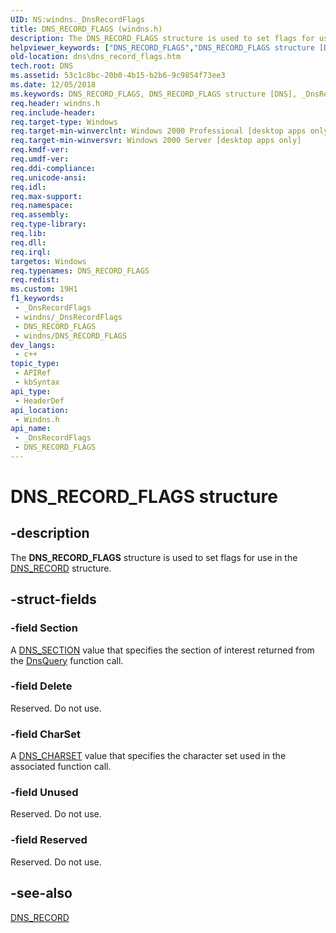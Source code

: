 ```yaml
---
UID: NS:windns._DnsRecordFlags
title: DNS_RECORD_FLAGS (windns.h)
description: The DNS_RECORD_FLAGS structure is used to set flags for use in the DNS_RECORD structure.
helpviewer_keywords: ["DNS_RECORD_FLAGS","DNS_RECORD_FLAGS structure [DNS]","_DnsRecordFlags","_dns_dns_record_flags","dns.dns_record_flags","windns/DNS_RECORD_FLAGS"]
old-location: dns\dns_record_flags.htm
tech.root: DNS
ms.assetid: 53c1c8bc-20b0-4b15-b2b6-9c9854f73ee3
ms.date: 12/05/2018
ms.keywords: DNS_RECORD_FLAGS, DNS_RECORD_FLAGS structure [DNS], _DnsRecordFlags, _dns_dns_record_flags, dns.dns_record_flags, windns/DNS_RECORD_FLAGS
req.header: windns.h
req.include-header: 
req.target-type: Windows
req.target-min-winverclnt: Windows 2000 Professional [desktop apps only]
req.target-min-winversvr: Windows 2000 Server [desktop apps only]
req.kmdf-ver: 
req.umdf-ver: 
req.ddi-compliance: 
req.unicode-ansi: 
req.idl: 
req.max-support: 
req.namespace: 
req.assembly: 
req.type-library: 
req.lib: 
req.dll: 
req.irql: 
targetos: Windows
req.typenames: DNS_RECORD_FLAGS
req.redist: 
ms.custom: 19H1
f1_keywords:
 - _DnsRecordFlags
 - windns/_DnsRecordFlags
 - DNS_RECORD_FLAGS
 - windns/DNS_RECORD_FLAGS
dev_langs:
 - c++
topic_type:
 - APIRef
 - kbSyntax
api_type:
 - HeaderDef
api_location:
 - Windns.h
api_name:
 - _DnsRecordFlags
 - DNS_RECORD_FLAGS
---
```


# DNS_RECORD_FLAGS structure


## -description

The 
<b>DNS_RECORD_FLAGS</b> structure is used to set flags for use in the 
<a href="/windows/win32/api/windns/ns-windns-dns_recorda">DNS_RECORD</a> structure.

## -struct-fields

### -field Section

A <a href="/windows/win32/api/windns/ne-windns-dns_section">DNS_SECTION</a> value that specifies the section of interest returned from the 
<a href="/windows/desktop/api/windns/nf-windns-dnsquery_a">DnsQuery</a> function call.

### -field Delete

Reserved. Do not use.

### -field CharSet

A <a href="/windows/desktop/api/windns/ne-windns-dns_charset">DNS_CHARSET</a> value that specifies the character set used in the associated function call.

### -field Unused

Reserved. Do not use.

### -field Reserved

Reserved. Do not use.

## -see-also

<a href="/windows/win32/api/windns/ns-windns-dns_recorda">DNS_RECORD</a>

